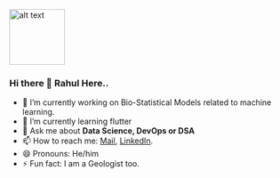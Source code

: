<img src="https://github.com/rahul799/rahul799/blob/master/Hi.gif" alt="alt text" width="100" height="100" />

### Hi there 👋 Rahul Here..

- 🔭 I’m currently working on Bio-Statistical Models related to machine learning.
- 🌱 I’m currently learning flutter
- 💬 Ask me about **Data Science, DevOps or DSA**
- 📫 How to reach me: [Mail](mailto:rahulagrawal799110@gmail.com), [LinkedIn](https://www.linkedin.com/in/rahul-agrawal-0958a416a).
- 😄 Pronouns: He/him
- ⚡ Fun fact: I am a Geologist too.


